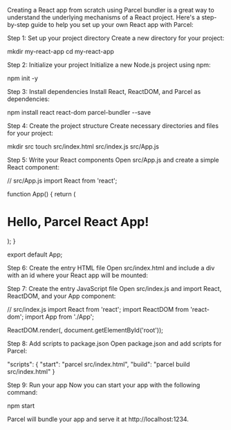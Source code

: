 Creating a React app from scratch using Parcel bundler is a great way to understand the underlying mechanisms of a React project. Here's a step-by-step guide to help you set up your own React app with Parcel:

Step 1: Set up your project directory
Create a new directory for your project:

mkdir my-react-app
cd my-react-app

Step 2: Initialize your project
Initialize a new Node.js project using npm:

npm init -y

Step 3: Install dependencies
Install React, ReactDOM, and Parcel as dependencies:

npm install react react-dom parcel-bundler --save

Step 4: Create the project structure
Create necessary directories and files for your project:


mkdir src
touch src/index.html src/index.js src/App.js

Step 5: Write your React components
Open src/App.js and create a simple React component:

// src/App.js
import React from 'react';

function App() {
  return (
    <div>
      <h1>Hello, Parcel React App!</h1>
    </div>
  );
}

export default App;

Step 6: Create the entry HTML file
Open src/index.html and include a div with an id where your React app will be mounted:

<!-- src/index.html -->
<!DOCTYPE html>
<html lang="en">
<head>
  <meta charset="UTF-8">
  <meta name="viewport" content="width=device-width, initial-scale=1.0">
  <title>React App</title>
</head>
<body>
  <div id="root"></div>
  <script src="./index.js"></script>
</body>
</html>


Step 7: Create the entry JavaScript file
Open src/index.js and import React, ReactDOM, and your App component:

// src/index.js
import React from 'react';
import ReactDOM from 'react-dom';
import App from './App';

ReactDOM.render(<App />, document.getElementById('root'));


Step 8: Add scripts to package.json
Open package.json and add scripts for Parcel:

"scripts": {
  "start": "parcel src/index.html",
  "build": "parcel build src/index.html"
}

Step 9: Run your app
Now you can start your app with the following command:

npm start

Parcel will bundle your app and serve it at http://localhost:1234.
